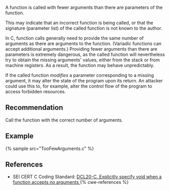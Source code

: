 A function is called with fewer arguments than there are parameters of the function.

This may indicate that an incorrect function is being called, or that the signature (parameter list) of the called function is not known to the author.

In C, function calls generally need to provide the same number of arguments as there are arguments to the function. (Variadic functions can accept additional arguments.) Providing fewer arguments than there are parameters is extremely dangerous, as the called function will nevertheless try to obtain the missing arguments' values, either from the stack or from machine registers. As a result, the function may behave unpredictably.

If the called function *modifies* a parameter corresponding to a missing argument, it may alter the state of the program upon its return. An attacker could use this to, for example, alter the control flow of the program to access forbidden resources.


## Recommendation
Call the function with the correct number of arguments.


## Example
{% sample src="TooFewArguments.c" %}

## References
* SEI CERT C Coding Standard: [ DCL20-C. Explicitly specify void when a function accepts no arguments ](https://wiki.sei.cmu.edu/confluence/display/c/DCL20-C.+Explicitly+specify+void+when+a+function+accepts+no+arguments)
{% cwe-references %}
